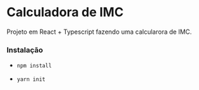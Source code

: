 # Calculadora de IMC

Projeto em React + Typescript fazendo uma calcularora de IMC.

### Instalação

- `npm install`

- `yarn init`